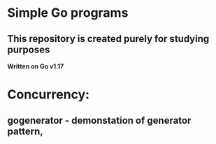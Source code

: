 # Simple Go programs
## This repository is created purely for studying purposes
**Written on Go v1.17**

 # Concurrency:
## gogenerator - demonstation of generator pattern, 